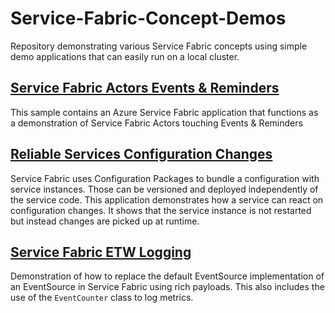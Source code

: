 # Service-Fabric-Concept-Demos
Repository demonstrating various Service Fabric concepts using simple demo applications that can easily run on a local cluster.

## [Service Fabric Actors Events & Reminders](https://github.com/Expecho/Service-Fabric-Concept-Demos/tree/master/src/Actors.RemindersAndEvents)

This sample contains an Azure Service Fabric application that functions as a demonstration of Service Fabric Actors touching Events & Reminders

## [Reliable Services Configuration Changes](https://github.com/Expecho/Service-Fabric-Concept-Demos/tree/master/src/Application.Configuration)

Service Fabric uses Configuration Packages to bundle a configuration with service instances. Those can be versioned and deployed independently of the service code. This application demonstrates how a service can react on configuration changes. It shows that the service instance is not restarted but instead changes are picked up at runtime.

## [Service Fabric ETW Logging](https://github.com/Expecho/Service-Fabric-Concept-Demos/tree/master/src/ServiceFabric.EventSource)

Demonstration of how to replace the default EventSource implementation of an EventSource in Service Fabric using rich payloads. This also includes the use of the `EventCounter` class to log metrics.
